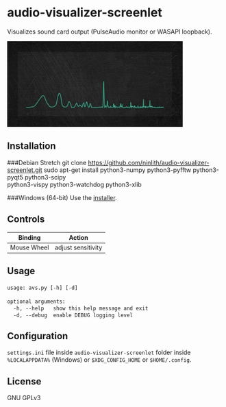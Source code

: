 # audio-visualizer-screenlet
Visualizes sound card output (PulseAudio monitor or WASAPI loopback).

![screenshot](screenshot.png?raw=true)

## Installation
###Debian Stretch
git clone https://github.com/ninlith/audio-visualizer-screenlet.git
sudo apt-get install python3-numpy python3-pyfftw python3-pyqt5 python3-scipy \
python3-vispy python3-watchdog python3-xlib

###Windows (64-bit)
Use the [installer](https://github.com/ninlith/audio-visualizer-screenlet/releases/).

## Controls
| Binding | Action |
| ------- | ------ |
| Mouse Wheel | adjust sensitivity |

## Usage
```
usage: avs.py [-h] [-d]

optional arguments:
  -h, --help   show this help message and exit
  -d, --debug  enable DEBUG logging level
```
## Configuration
`settings.ini` file inside `audio-visualizer-screenlet` folder inside `%LOCALAPPDATA%` (Windows) or `$XDG_CONFIG_HOME` or `$HOME/.config`.

## License
GNU GPLv3
